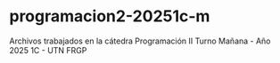 # programacion2-20251c-m
Archivos trabajados en la cátedra Programación II Turno Mañana - Año 2025 1C - UTN FRGP
